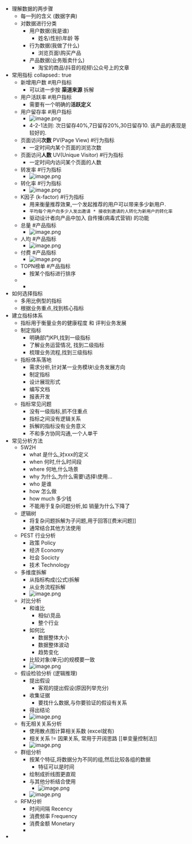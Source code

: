 - 理解数据的两步骤
	- 每一列的含义 (数据字典)
	- 对数据进行分类
		- 用户数据(我是谁)
			- 姓名\性别\年龄 等
		- 行为数据(我做了什么)
			- 浏览页面\购买产品
		- 产品数据(业务贩卖什么)
			- 淘宝的商品\抖音的视频\公众号上的文章
- 常用指标
  collapsed:: true
	- 新增用户数 #用户指标
		- 可以进一步按 **渠道来源** 拆解
	- 用户活跃率 #用户指标
		- 需要有一个明确的**活跃定义**
	- 用户留存率 #用户指标
		- ![image.png](../assets/image_1661411865266_0.png)
		- 4-2-1法则: 次日留存40%,7日留存20%,30日留存10. 该产品的表现是较好的.
	- 页面访问**次数** PV(Page View) #行为指标
		- 一定时间内某个页面的浏览次数
	- 页面访问**人数** UV(Unique Visitor) #行为指标
		- 一定时间内访问某个页面的人数
	- 转发率 #行为指标
		- ![image.png](../assets/image_1661412407215_0.png)
	- 转化率 #行为指标
		- ![image.png](../assets/image_1661412478207_0.png)
	- K因子 (k-factor) #行为指标
		- 用来衡量推荐效果,一个发起推荐的用户可以带来多少新用户.
		- `平均每个用户向多少人发出邀请 * 接收到邀请的人转化为新用户的转化率`
		- 驱动设计者向产品中加入 自传播(病毒式营销) 的功能
	- 总量 #产品指标
		- ![image.png](../assets/image_1661413437870_0.png)
	- 人均 #产品指标
		- ![image.png](../assets/image_1661413490351_0.png)
	- 付费 #产品指标
		- ![image.png](../assets/image_1661413516718_0.png)
	- TOPN榜单 #产品指标
		- 按某个指标进行排序
	-
		-
- 如何选择指标
	- 多用比例型的指标
	- 根据业务重点,找到核心指标
- 建立指标体系
	- 指标用于衡量业务的健康程度 和 评判业务发展
	- 制定指标
		- 明确部门KPI,找到一级指标
		- 了解业务运营情况, 找到二级指标
		- 梳理业务流程,找到三级指标
	- 指标体系落地
		- 需求分析,针对某一业务模块\业务发展方向
		- 制定指标
		- 设计展现形式
		- 编写文档
		- 报表开发
	- 指标常见问题
		- 没有一级指标,抓不住重点
		- 指标之间没有逻辑关系
		- 拆解的指标没有业务意义
		- 不和多方协同沟通,一个人单干
- 常见分析方法
	- 5W2H
		- what 是什么,对xxx的定义
		- when 何时,什么时间段
		- where 何地,什么场景
		- why 为什么,为什么需要\选择\使用...
		- who 是谁
		- how 怎么做
		- how much 多少钱
		- 不能用于复杂问题分析,如 销量为什么下降了
	- 逻辑树
		- 将复杂问题拆解为子问题,用于回答[[费米问题]]
		- 通常结合其他方法使用
	- PEST 行业分析
		- 政策 Policy
		- 经济 Economy
		- 社会 Socicty
		- 技术 Technology
	- 多维度拆解
		- 从指标构成(公式)拆解
		- 从业务流程拆解
		- ![image.png](../assets/image_1661421023798_0.png)
	- 对比分析
		- 和谁比
			- 相似\竞品
			- 整个行业
		- 如何比
			- 数据整体大小
			- 数据整体波动
			- 趋势变化
		- 比较对象(单元)的规模要一致
		- ![image.png](../assets/image_1661426835752_0.png)
	- 假设检验分析 (逻辑推理)
		- 提出假设
			- 客观的提出假设(原因列举充分)
		- 收集证据
			- 要找什么数据,与你要验证的假设有关系
		- 得出结论
		- ![image.png](../assets/image_1661427198390_0.png)
	- 有无相关关系分析
		- 使用散点图计算相关系数 (excel就有)
		- 相关关系 != 因果关系, 常用于开阔思路 [[单变量控制法]]
		- ![image.png](../assets/image_1661427573504_0.png)
	- 群组分析
		- 按某个特征,将数据分为不同的组,然后比较各组的数据
			- 特征可以是时间
		- 绘制成折线图更直观
		- 与其他分析结合使用
			- ![image.png](../assets/image_1661427982387_0.png)
		- ![image.png](../assets/image_1661428006501_0.png)
	- RFM分析
		- 时间间隔 Recency
		- 消费频率 Frequency
		- 消费金额 Monetary
		-
-